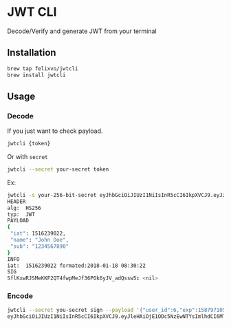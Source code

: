 # JWT CLI

Decode/Verify and generate JWT from your terminal

## Installation

```bash
brew tap felixvo/jwtcli
brew install jwtcli
```

## Usage

### Decode

If you just want to check payload.

```bash
jwtcli {token}
```

Or with `secret`

``` bash
jwtcli --secret your-secret token
```

Ex:

```bash
jwtcli -s your-256-bit-secret eyJhbGciOiJIUzI1NiIsInR5cCI6IkpXVCJ9.eyJzdWIiOiIxMjM0NTY3ODkwIiwibmFtZSI6IkpvaG4gRG9lIiwiaWF0IjoxNTE2MjM5MDIyfQ.SflKxwRJSMeKKF2QT4fwpMeJf36POk6yJV_adQssw5c
HEADER
alg:  HS256
typ:  JWT
PAYLOAD
{
 "iat": 1516239022,
 "name": "John Doe",
 "sub": "1234567890"
}
INFO
iat:  1516239022 formated:2018-01-18 08:30:22
SIG
SflKxwRJSMeKKF2QT4fwpMeJf36POk6yJV_adQssw5c <nil>
```

### Encode

```bash
jwtcli --secret you-secret sign --payload '{"user_id":6,"exp":1587971056}'
eyJhbGciOiJIUzI1NiIsInR5cCI6IkpXVCJ9.eyJleHAiOjE1ODc5NzEwNTYsImlhdCI6MTU2NzY4MjM0MywidXNlcl9pZCI6Nn0.LtMr-_nZQCukKi6y4XTGGHdmzo8rDW20BnAdDyfLxTc
```

